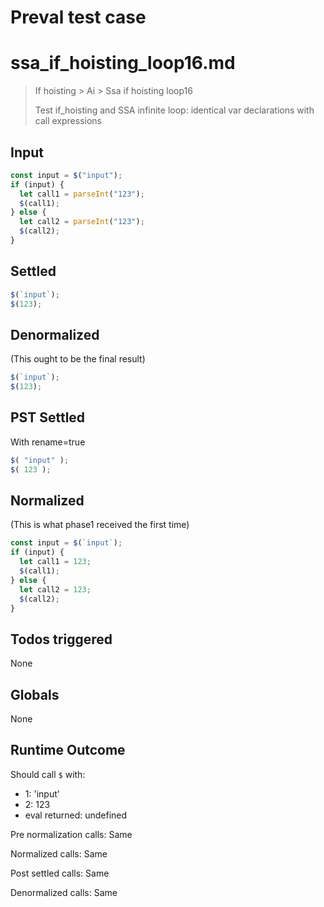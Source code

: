 # Preval test case

# ssa_if_hoisting_loop16.md

> If hoisting > Ai > Ssa if hoisting loop16
>
> Test if_hoisting and SSA infinite loop: identical var declarations with call expressions

## Input

`````js filename=intro
const input = $("input");
if (input) {
  let call1 = parseInt("123");
  $(call1);
} else {
  let call2 = parseInt("123");
  $(call2);
}
`````


## Settled


`````js filename=intro
$(`input`);
$(123);
`````


## Denormalized
(This ought to be the final result)

`````js filename=intro
$(`input`);
$(123);
`````


## PST Settled
With rename=true

`````js filename=intro
$( "input" );
$( 123 );
`````


## Normalized
(This is what phase1 received the first time)

`````js filename=intro
const input = $(`input`);
if (input) {
  let call1 = 123;
  $(call1);
} else {
  let call2 = 123;
  $(call2);
}
`````


## Todos triggered


None


## Globals


None


## Runtime Outcome


Should call `$` with:
 - 1: 'input'
 - 2: 123
 - eval returned: undefined

Pre normalization calls: Same

Normalized calls: Same

Post settled calls: Same

Denormalized calls: Same
